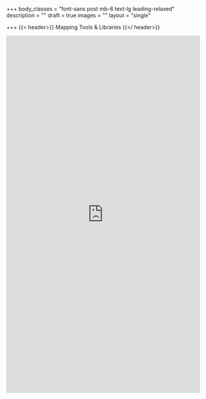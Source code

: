 +++
body_classes = "font-sans post mb-6 text-lg leading-relaxed"
description = ""
draft = true
images = ""
layout = "single"

+++
{{< header>}}
  Mapping Tools & Libraries
{{</ header>}}
<iframe class="airtable-embed" src="https://airtable.com/embed/shridyyz3ZsngK99m?backgroundColor=blue&viewControls=on" frameborder="0" onmousewheel="" width="100%" height="933" style="background: transparent; border: 1px solid #ccc;"></iframe>